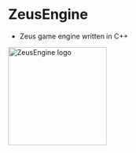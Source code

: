 # ZeusEngine
- Zeus game engine written in C++

<img src="https://i.imgur.com/7UqRByR_d.webp?maxwidth=760&fidelity=grand" alt="ZeusEngine logo" width="200px" height="200px" />
